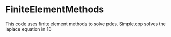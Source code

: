 # FiniteElementMethods

This code uses finite element methods to solve pdes.
Simple.cpp solves the laplace equation in 1D
